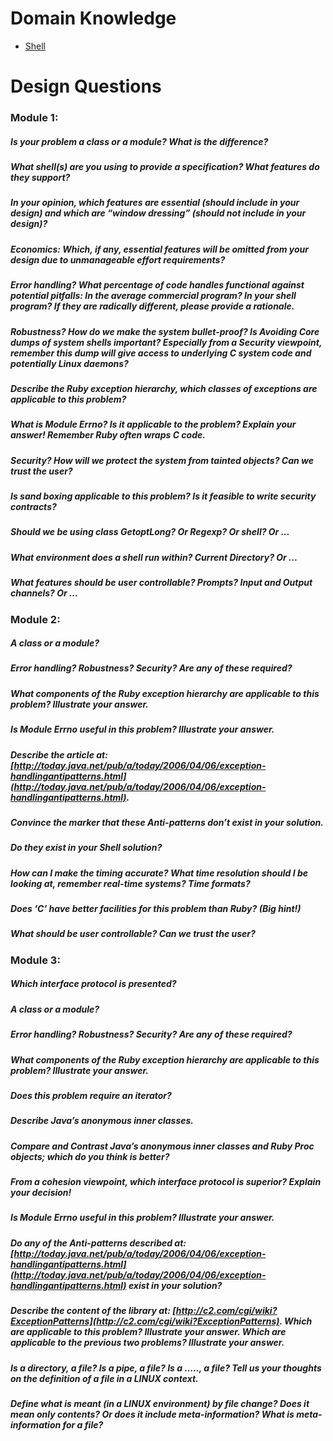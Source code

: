 # Domain Knowledge
* [Shell](https://en.wikipedia.org/wiki/Shell_\(computing\))

# Design Questions
### Module 1:
##### Is your problem a class or a module? What is the difference?
##### What shell(s) are you using to provide a specification? What features do they support?
##### In your opinion, which features are essential (should include in your design) and which are “window dressing” (should not include in your design)?
##### Economics: Which, if any, essential features will be omitted from your design due to unmanageable effort requirements?
##### Error handling? What percentage of code handles functional against potential pitfalls: In the average commercial program? In your shell program? If they are radically different, please provide a rationale.
##### Robustness? How do we make the system bullet-proof? Is Avoiding Core dumps of system shells important? Especially from a Security viewpoint, remember this dump will give access to underlying C system code and potentially Linux daemons?
##### Describe the Ruby exception hierarchy, which classes of exceptions are applicable to this problem?
##### What is Module Errno? Is it applicable to the problem? Explain your answer! Remember Ruby often wraps C code.
##### Security? How will we protect the system from tainted objects? Can we trust the user?
##### Is sand boxing applicable to this problem? Is it feasible to write security contracts?
##### Should we be using class GetoptLong? Or Regexp? Or shell? Or ...
##### What environment does a shell run within? Current Directory? Or ...
##### What features should be user controllable? Prompts? Input and Output channels? Or ...

### Module 2:
##### A class or a module?
##### Error handling? Robustness? Security? Are any of these required?
##### What components of the Ruby exception hierarchy are applicable to this problem? Illustrate your answer.
##### Is Module Errno useful in this problem? Illustrate your answer.
##### Describe the article at: [http://today.java.net/pub/a/today/2006/04/06/exception-handlingantipatterns.html](http://today.java.net/pub/a/today/2006/04/06/exception-handlingantipatterns.html). 
##### Convince the marker that these Anti-patterns don’t exist in your solution. 
##### Do they exist in your Shell solution?
##### How can I make the timing accurate? What time resolution should I be looking at, remember real-time systems? Time formats?
##### Does ‘C’ have better facilities for this problem than Ruby? (Big hint!)
##### What should be user controllable? Can we trust the user?

### Module 3:
##### Which interface protocol is presented?
##### A class or a module?
##### Error handling? Robustness? Security? Are any of these required?
##### What components of the Ruby exception hierarchy are applicable to this problem? Illustrate your answer.
##### Does this problem require an iterator?
##### Describe Java’s anonymous inner classes.
##### Compare and Contrast Java’s anonymous inner classes and Ruby Proc objects; which do you think is better?
##### From a cohesion viewpoint, which interface protocol is superior? Explain your decision!
##### Is Module Errno useful in this problem? Illustrate your answer.
##### Do any of the Anti-patterns described at: [http://today.java.net/pub/a/today/2006/04/06/exception-handlingantipatterns.html](http://today.java.net/pub/a/today/2006/04/06/exception-handlingantipatterns.html) exist in your solution?
##### Describe the content of the library at: [http://c2.com/cgi/wiki?ExceptionPatterns](http://c2.com/cgi/wiki?ExceptionPatterns). Which are applicable to this problem? Illustrate your answer. Which are applicable to the previous two problems? Illustrate your answer.
##### Is a directory, a file? Is a pipe, a file? Is a ….., a file? Tell us your thoughts on the definition of a file in a LINUX context.
##### Define what is meant (in a LINUX environment) by file change? Does it mean only contents? Or does it include meta-information? What is meta-information for a file?